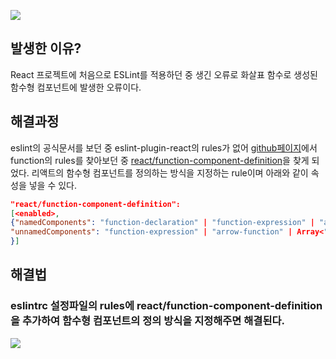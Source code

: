 ![](https://velog.velcdn.com/images/han1368/post/0bce5971-6192-4ad1-a2d7-534f3cca79fa/image.png)

## 발생한 이유?
React 프로젝트에 처음으로 ESLint를 적용하던 중 생긴 오류로 화살표 함수로 생성된 함수형 컴포넌트에 발생한 오류이다.

## 해결과정
eslint의 공식문서를 보던 중 eslint-plugin-react의 rules가 없어 [github페이지](https://github.com/jsx-eslint/eslint-plugin-react)에서 function의 rules를 찾아보던 중 [react/function-component-definition](https://github.com/jsx-eslint/eslint-plugin-react/blob/master/docs/rules/function-component-definition.md)을 찾게 되었다. 리액트의 함수형 컴포넌트를 정의하는 방식을 지정하는 rule이며 아래와 같이 속성을 넣을 수 있다.
```json
"react/function-component-definition": 
[<enabled>,
{"namedComponents": "function-declaration" | "function-expression" | "arrow-function" | Array<"function-declaration" | "function-expression" | "arrow-function">,
"unnamedComponents": "function-expression" | "arrow-function" | Array<"function-expression" | "arrow-function">
}]
```

## 해결법
### eslintrc 설정파일의 rules에 react/function-component-definition을 추가하여 함수형 컴포넌트의 정의 방식을 지정해주면 해결된다.
![](https://velog.velcdn.com/images/han1368/post/680c5b04-2109-4a77-b454-324e716b826b/image.png)


